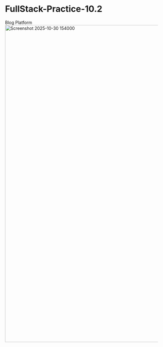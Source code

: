 # FullStack-Practice-10.2
Blog Platform
<img width="1527" height="1041" alt="Screenshot 2025-10-30 154000" src="https://github.com/user-attachments/assets/3595a12d-7b54-4347-965b-b2b1bcb627f1" />
